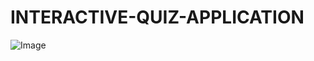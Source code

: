 # INTERACTIVE-QUIZ-APPLICATION

![Image](https://github.com/user-attachments/assets/937bcd71-eff9-4e24-aac0-8f1590339604)
